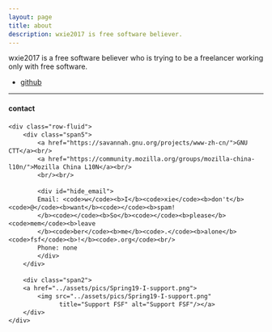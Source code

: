```yaml
---
layout: page
title: about
description: wxie2017 is free software believer.
---
```


wxie2017 is a free software believer who is trying to be a freelancer working only with free software.

- [github](https://github.com/wxie2017)<br/>

---

<div class="container">
<h4><a name="contact"></a>contact</h4>

    <div class="row-fluid">
        <div class="span5">
            <a href="https://savannah.gnu.org/projects/www-zh-cn/">GNU CTT</a><br/>
            <a href="https://community.mozilla.org/groups/mozilla-china-l10n/">Mozilla China L10N</a><br/>
            <br/><br/>

            <div id="hide_email">
            Email: <code>w</code><b>I</b><code>xie</code><b>don't</b><code>@</code><b>want</b><code></code><b>spam!
            </b><code></code><b>So</b><code></code><b>please</b><code>mem</code><b>leave
            </b><code>ber</code><b>me</b><code>.</code><b>alone</b><code>fsf</code><b>!</b><code>.org</code><br/>
            Phone: none
            </div>
        </div>

        <div class="span2">
        <a href="../assets/pics/Spring19-I-support.png">
            <img src="../assets/pics/Spring19-I-support.png"
                  title="Support FSF" alt="Support FSF"/></a>
        </div>
    </div>
</div>
